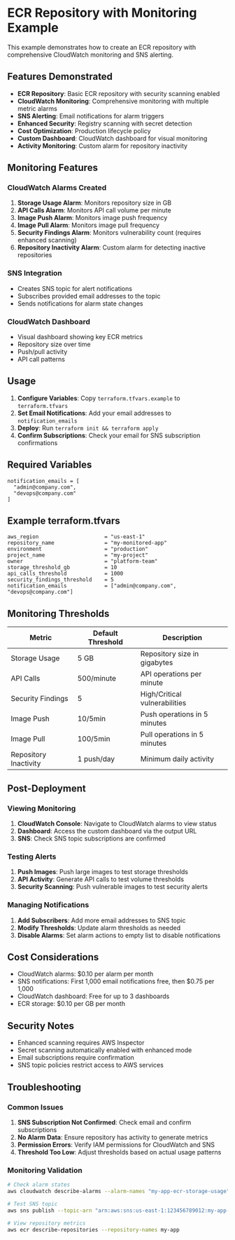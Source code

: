 # ECR Repository with Monitoring Example

This example demonstrates how to create an ECR repository with comprehensive CloudWatch monitoring and SNS alerting.

## Features Demonstrated

- **ECR Repository**: Basic ECR repository with security scanning enabled
- **CloudWatch Monitoring**: Comprehensive monitoring with multiple metric alarms
- **SNS Alerting**: Email notifications for alarm triggers
- **Enhanced Security**: Registry scanning with secret detection
- **Cost Optimization**: Production lifecycle policy
- **Custom Dashboard**: CloudWatch dashboard for visual monitoring
- **Activity Monitoring**: Custom alarm for repository inactivity

## Monitoring Features

### CloudWatch Alarms Created

1. **Storage Usage Alarm**: Monitors repository size in GB
2. **API Calls Alarm**: Monitors API call volume per minute
3. **Image Push Alarm**: Monitors image push frequency
4. **Image Pull Alarm**: Monitors image pull frequency
5. **Security Findings Alarm**: Monitors vulnerability count (requires enhanced scanning)
6. **Repository Inactivity Alarm**: Custom alarm for detecting inactive repositories

### SNS Integration

- Creates SNS topic for alert notifications
- Subscribes provided email addresses to the topic
- Sends notifications for alarm state changes

### CloudWatch Dashboard

- Visual dashboard showing key ECR metrics
- Repository size over time
- Push/pull activity
- API call patterns

## Usage

1. **Configure Variables**: Copy `terraform.tfvars.example` to `terraform.tfvars`
2. **Set Email Notifications**: Add your email addresses to `notification_emails`
3. **Deploy**: Run `terraform init && terraform apply`
4. **Confirm Subscriptions**: Check your email for SNS subscription confirmations

## Required Variables

```hcl
notification_emails = [
  "admin@company.com",
  "devops@company.com"
]
```

## Example terraform.tfvars

```hcl
aws_region                     = "us-east-1"
repository_name                = "my-monitored-app"
environment                    = "production"
project_name                   = "my-project"
owner                          = "platform-team"
storage_threshold_gb           = 10
api_calls_threshold            = 1000
security_findings_threshold    = 5
notification_emails            = ["admin@company.com", "devops@company.com"]
```

## Monitoring Thresholds

| Metric | Default Threshold | Description |
|--------|------------------|-------------|
| Storage Usage | 5 GB | Repository size in gigabytes |
| API Calls | 500/minute | API operations per minute |
| Security Findings | 5 | High/Critical vulnerabilities |
| Image Push | 10/5min | Push operations in 5 minutes |
| Image Pull | 100/5min | Pull operations in 5 minutes |
| Repository Inactivity | 1 push/day | Minimum daily activity |

## Post-Deployment

### Viewing Monitoring

1. **CloudWatch Console**: Navigate to CloudWatch alarms to view status
2. **Dashboard**: Access the custom dashboard via the output URL
3. **SNS**: Check SNS topic subscriptions are confirmed

### Testing Alerts

1. **Push Images**: Push large images to test storage thresholds
2. **API Activity**: Generate API calls to test volume thresholds
3. **Security Scanning**: Push vulnerable images to test security alerts

### Managing Notifications

1. **Add Subscribers**: Add more email addresses to SNS topic
2. **Modify Thresholds**: Update alarm thresholds as needed
3. **Disable Alarms**: Set alarm actions to empty list to disable notifications

## Cost Considerations

- CloudWatch alarms: $0.10 per alarm per month
- SNS notifications: First 1,000 email notifications free, then $0.75 per 1,000
- CloudWatch dashboard: Free for up to 3 dashboards
- ECR storage: $0.10 per GB per month

## Security Notes

- Enhanced scanning requires AWS Inspector
- Secret scanning automatically enabled with enhanced mode
- Email subscriptions require confirmation
- SNS topic policies restrict access to AWS services

## Troubleshooting

### Common Issues

1. **SNS Subscription Not Confirmed**: Check email and confirm subscriptions
2. **No Alarm Data**: Ensure repository has activity to generate metrics
3. **Permission Errors**: Verify IAM permissions for CloudWatch and SNS
4. **Threshold Too Low**: Adjust thresholds based on actual usage patterns

### Monitoring Validation

```bash
# Check alarm states
aws cloudwatch describe-alarms --alarm-names "my-app-ecr-storage-usage"

# Test SNS topic
aws sns publish --topic-arn "arn:aws:sns:us-east-1:123456789012:my-app-ecr-alerts" --message "Test message"

# View repository metrics
aws ecr describe-repositories --repository-names my-app
```